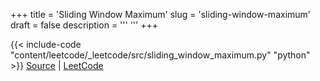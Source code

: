 +++
title = 'Sliding Window Maximum'
slug = 'sliding-window-maximum'
draft = false
description =  '''
'''
+++

{{< include-code "content/leetcode/_leetcode/src/sliding_window_maximum.py" "python" >}}
[Source](https://github.com/grind-rip/leetcode/blob/master/src/sliding_window_maximum.py) | [LeetCode](https://leetcode.com/problems/sliding-window-maximum)
